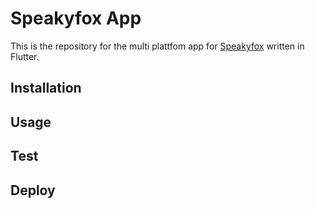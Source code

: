 # Speakyfox App
This is the repository for the multi plattfom app for [Speakyfox](https://speakyfox.com) written in Flutter.

## Installation

## Usage

## Test

## Deploy
